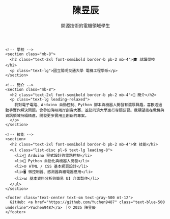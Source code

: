 <!DOCTYPE html>
<html lang="zh-Hant">
<head>
  <meta charset="UTF-8" />
  <meta name="viewport" content="width=device-width, initial-scale=1.0"/>
  <title>陳昱辰 | 個人介紹</title>
  <link href="https://cdn.jsdelivr.net/npm/tailwindcss@2.2.19/dist/tailwind.min.css" rel="stylesheet" />
</head>
<body class="bg-gray-100 text-gray-800 font-sans">
  <div class="max-w-3xl mx-auto px-6 py-12">
    <!-- 姓名 -->
    <header class="text-center mb-10">
      <h1 class="text-5xl font-bold text-gray-900 mb-4">陳昱辰</h1>
      <p class="text-xl text-gray-600">開源技術的電機領域學生</p>
    </header>

    <!-- 學校 -->
    <section class="mb-8">
      <h2 class="text-2xl font-semibold border-b pb-2 mb-4">🎓 就讀學校</h2>
      <p class="text-lg">國立陽明交通大學 電機工程學系</p>
    </section>

    <!-- 簡介 -->
    <section class="mb-8">
      <h2 class="text-2xl font-semibold border-b pb-2 mb-4">👋 簡介</h2>
      <p class="text-lg leading-relaxed">
        我對電子電路、Arduino 自動控制、Python 腳本與機器人開發有濃厚興趣，喜歡透過動手實作解決問題。曾參加海峽兩岸創客大賽，並赴同濟大學進行專題研習。我期望能在電機與資訊領域持續精進，開發更多實用且創新的專案。
      </p>
    </section>

    <!-- 技能 -->
    <section>
      <h2 class="text-2xl font-semibold border-b pb-2 mb-4">🛠 技能</h2>
      <ul class="list-disc pl-6 text-lg leading-8">
        <li>🔌 Arduino 程式設計與電路控制</li>
        <li>🐍 Python 自動化與機器人開發</li>
        <li>🌐 HTML / CSS 基本網頁設計</li>
        <li>🖥 微控制器、感測器與繼電器應用</li>
        <li>📊 基本資料分析與簡易 UI 介面製作</li>
      </ul>
    </section>

    <footer class="text-center text-sm text-gray-500 mt-12">
      GitHub: <a href="https://github.com/Yuchen9487" class="text-blue-500 underline">Yuchen9487</a> ｜© 2025 陳昱辰
    </footer>
  </div>
</body>
</html>
